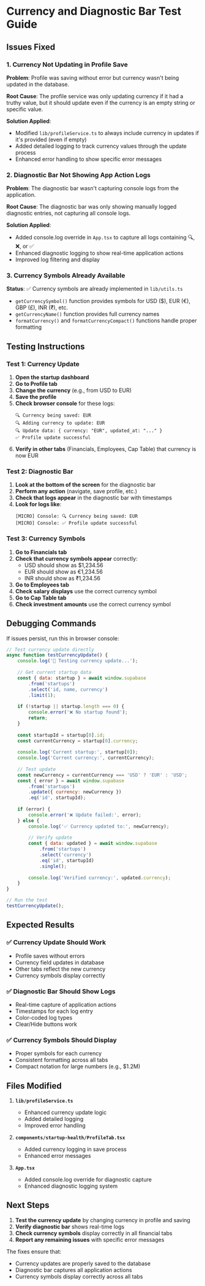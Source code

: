 # Currency and Diagnostic Bar Test Guide

## Issues Fixed

### 1. Currency Not Updating in Profile Save
**Problem**: Profile was saving without error but currency wasn't being updated in the database.

**Root Cause**: The profile service was only updating currency if it had a truthy value, but it should update even if the currency is an empty string or specific value.

**Solution Applied**:
- Modified `lib/profileService.ts` to always include currency in updates if it's provided (even if empty)
- Added detailed logging to track currency values through the update process
- Enhanced error handling to show specific error messages

### 2. Diagnostic Bar Not Showing App Action Logs
**Problem**: The diagnostic bar wasn't capturing console logs from the application.

**Root Cause**: The diagnostic bar was only showing manually logged diagnostic entries, not capturing all console logs.

**Solution Applied**:
- Added console.log override in `App.tsx` to capture all logs containing 🔍, ❌, or ✅
- Enhanced diagnostic logging to show real-time application actions
- Improved log filtering and display

### 3. Currency Symbols Already Available
**Status**: ✅ Currency symbols are already implemented in `lib/utils.ts`
- `getCurrencySymbol()` function provides symbols for USD ($), EUR (€), GBP (£), INR (₹), etc.
- `getCurrencyName()` function provides full currency names
- `formatCurrency()` and `formatCurrencyCompact()` functions handle proper formatting

## Testing Instructions

### Test 1: Currency Update
1. **Open the startup dashboard**
2. **Go to Profile tab**
3. **Change the currency** (e.g., from USD to EUR)
4. **Save the profile**
5. **Check browser console** for these logs:
   ```
   🔍 Currency being saved: EUR
   🔍 Adding currency to update: EUR
   🔍 Update data: { currency: "EUR", updated_at: "..." }
   ✅ Profile update successful
   ```
6. **Verify in other tabs** (Financials, Employees, Cap Table) that currency is now EUR

### Test 2: Diagnostic Bar
1. **Look at the bottom of the screen** for the diagnostic bar
2. **Perform any action** (navigate, save profile, etc.)
3. **Check that logs appear** in the diagnostic bar with timestamps
4. **Look for logs like**:
   ```
   [MICRO] Console: 🔍 Currency being saved: EUR
   [MICRO] Console: ✅ Profile update successful
   ```

### Test 3: Currency Symbols
1. **Go to Financials tab**
2. **Check that currency symbols appear** correctly:
   - USD should show as $1,234.56
   - EUR should show as €1,234.56
   - INR should show as ₹1,234.56
3. **Go to Employees tab**
4. **Check salary displays** use the correct currency symbol
5. **Go to Cap Table tab**
6. **Check investment amounts** use the correct currency symbol

## Debugging Commands

If issues persist, run this in browser console:

```javascript
// Test currency update directly
async function testCurrencyUpdate() {
    console.log('🧪 Testing currency update...');
    
    // Get current startup data
    const { data: startup } = await window.supabase
        .from('startups')
        .select('id, name, currency')
        .limit(1);
    
    if (!startup || startup.length === 0) {
        console.error('❌ No startup found');
        return;
    }
    
    const startupId = startup[0].id;
    const currentCurrency = startup[0].currency;
    
    console.log('Current startup:', startup[0]);
    console.log('Current currency:', currentCurrency);
    
    // Test update
    const newCurrency = currentCurrency === 'USD' ? 'EUR' : 'USD';
    const { error } = await window.supabase
        .from('startups')
        .update({ currency: newCurrency })
        .eq('id', startupId);
    
    if (error) {
        console.error('❌ Update failed:', error);
    } else {
        console.log('✅ Currency updated to:', newCurrency);
        
        // Verify update
        const { data: updated } = await window.supabase
            .from('startups')
            .select('currency')
            .eq('id', startupId)
            .single();
        
        console.log('Verified currency:', updated.currency);
    }
}

// Run the test
testCurrencyUpdate();
```

## Expected Results

### ✅ Currency Update Should Work
- Profile saves without errors
- Currency field updates in database
- Other tabs reflect the new currency
- Currency symbols display correctly

### ✅ Diagnostic Bar Should Show Logs
- Real-time capture of application actions
- Timestamps for each log entry
- Color-coded log types
- Clear/Hide buttons work

### ✅ Currency Symbols Should Display
- Proper symbols for each currency
- Consistent formatting across all tabs
- Compact notation for large numbers (e.g., $1.2M)

## Files Modified

1. **`lib/profileService.ts`**
   - Enhanced currency update logic
   - Added detailed logging
   - Improved error handling

2. **`components/startup-health/ProfileTab.tsx`**
   - Added currency logging in save process
   - Enhanced error messages

3. **`App.tsx`**
   - Added console.log override for diagnostic capture
   - Enhanced diagnostic logging system

## Next Steps

1. **Test the currency update** by changing currency in profile and saving
2. **Verify diagnostic bar** shows real-time logs
3. **Check currency symbols** display correctly in all financial tabs
4. **Report any remaining issues** with specific error messages

The fixes ensure that:
- Currency updates are properly saved to the database
- Diagnostic bar captures all application actions
- Currency symbols display correctly across all tabs
